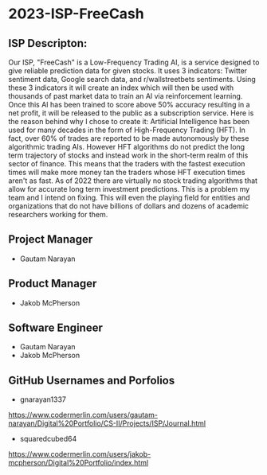 # 2023-ISP-FreeCash

## ISP Descripton:

Our ISP, "FreeCash" is a Low-Frequency Trading AI, is a service designed to give reliable prediction data for given stocks. It uses 3 indicators: Twitter sentiment data, Google search data, and r/wallstreetbets sentiments. Using these 3 indicators it will create an index which will then be used with thousands of past market data to train an AI via reinforcement learning. Once this AI has been trained to score above 50% accuracy resulting in a net profit, it will be released to the public as a subscription service. Here is the reason behind why I chose to create it: Artificial Intelligence has been used for many decades in the form of High-Frequency Trading (HFT). In fact, over 60% of trades are reported to be made autonomously by these algorithmic trading AIs. However HFT algorithms do not predict the long term trajectory of stocks and instead work in the short-term realm of this sector of finance. This means that the traders with the fastest execution times will make more money tan the traders whose HFT execution times aren't as fast. As of 2022 there are virtually no stock trading algorithms that allow for accurate long term investment predictions. This is a problem my team and I intend on fixing. This will even the playing field for entities and organizations that do not have billions of dollars and dozens of academic researchers working for them.

## Project Manager 
  - Gautam Narayan

## Product Manager
  - Jakob McPherson

## Software Engineer 
  - Gautam Narayan
  - Jakob McPherson

## GitHub Usernames and Porfolios

  - gnarayan1337

  https://www.codermerlin.com/users/gautam-narayan/Digital%20Portfolio/CS-II/Projects/ISP/Journal.html
  
  - squaredcubed64

  https://www.codermerlin.com/users/jakob-mcpherson/Digital%20Portfolio/index.html



